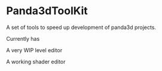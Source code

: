 # Panda3dToolKit
 
A set of tools to speed up development of panda3d projects.

Currently has 

A very WIP level editor

A working shader editor
